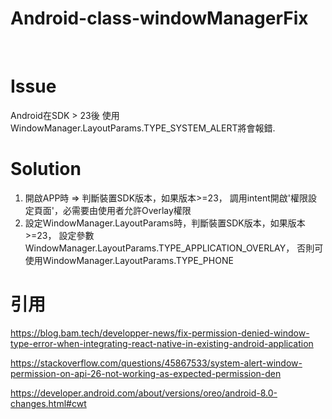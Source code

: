 # Android-class-windowManagerFix
<br>

# Issue
Android在SDK > 23後 使用WindowManager.LayoutParams.TYPE_SYSTEM_ALERT將會報錯.
<br>

# Solution
1. 開啟APP時 => 判斷裝置SDK版本，如果版本>=23，
調用intent開啟'權限設定頁面'，必需要由使用者允許Overlay權限
2. 設定WindowManager.LayoutParams時，判斷裝置SDK版本，如果版本>=23，
設定參數WindowManager.LayoutParams.TYPE_APPLICATION_OVERLAY，
否則可使用WindowManager.LayoutParams.TYPE_PHONE

# 引用
https://blog.bam.tech/developper-news/fix-permission-denied-window-type-error-when-integrating-react-native-in-existing-android-application

https://stackoverflow.com/questions/45867533/system-alert-window-permission-on-api-26-not-working-as-expected-permission-den

https://developer.android.com/about/versions/oreo/android-8.0-changes.html#cwt
